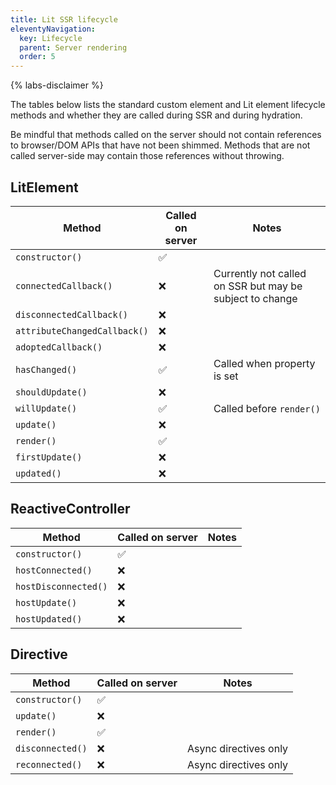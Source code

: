 ```yaml
---
title: Lit SSR lifecycle
eleventyNavigation:
  key: Lifecycle
  parent: Server rendering
  order: 5
---
```


{% labs-disclaimer %}

The tables below lists the standard custom element and Lit element lifecycle methods and whether they are called during SSR and during hydration.

Be mindful that methods called on the server should not contain references to browser/DOM APIs that have not been shimmed. Methods that are not called server-side may contain those references without throwing.

<!-- TODO(augustinekim) Replace emojis below with icons https://github.com/lit/lit.dev/pull/880#discussion_r944821511 -->
## LitElement
| Method | Called on server | Notes |
|-|-|-|
| `constructor()` | ✅ | |
| `connectedCallback()` | ❌ | Currently not called on SSR but may be subject to change |
| `disconnectedCallback()` | ❌ | |
| `attributeChangedCallback()` | ❌ | |
| `adoptedCallback()` | ❌ | |
| `hasChanged()` | ✅ | Called when property is set |
| `shouldUpdate()` | ❌ | |
| `willUpdate()` | ✅ | Called before `render()` |
| `update()` | ❌ | |
| `render()` | ✅ | |
| `firstUpdate()` | ❌ | |
| `updated()` | ❌ | |

## ReactiveController
| Method | Called on server | Notes |
|-|-|-|
| `constructor()` | ✅ | |
| `hostConnected()` | ❌ | |
| `hostDisconnected()` | ❌ | |
| `hostUpdate()` | ❌ | |
| `hostUpdated()` | ❌ | |

## Directive
| Method | Called on server | Notes |
|-|-|-|
| `constructor()` | ✅ | |
| `update()` | ❌ | |
| `render()` | ✅ | |
| `disconnected()` | ❌ | Async directives only |
| `reconnected()` | ❌ | Async directives only |
